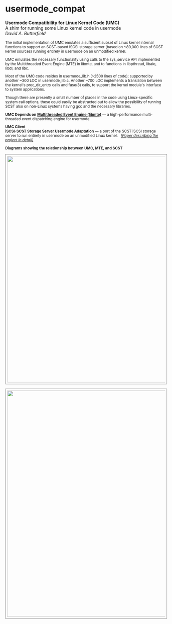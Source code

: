 # usermode_compat
**Usermode Compatibility for Linux Kernel Code (UMC)**  
A shim for running some Linux kernel code in usermode  
*David A. Butterfield*
<SMALL>

The initial implementation of UMC emulates a sufficient subset of Linux kernel
internal functions to support an SCST-based iSCSI storage server (based on
~80,000 lines of SCST kernel sources) running entirely in usermode on an
unmodified kernel.

UMC emulates the necessary functionality using calls to the sys_service API
implemented by the Multithreaded Event Engine (MTE) in libmte, and to functions
in libpthread, libaio, libdl, and libc.

Most of the UMC code resides in usermode_lib.h (~2500 lines of code); supported
by another ~300 LOC in usermode_lib.c.  Another ~700 LOC implements a
translation between the kernel's proc_dir_entry calls and fuse(8) calls, to
support the kernel module's interface to system applications.

Though there are presently a small number of places in the code using
Linux-specific system call options, these could easily be abstracted out to
allow the possibility of running SCST also on non-Linux systems having gcc and
the necessary libraries.

**UMC Depends on**
<A HREF="https://davidbutterfield.github.io/MTE/">
         <STRONG>Multithreaded Event Engine (libmte)</STRONG></A>
    &mdash; a high-performance multi-threaded event dispatching engine for usermode.

<P>

**UMC Client**  
<A HREF="https://davidbutterfield.github.io/SCST-Usermode-Adaptation/">
         <STRONG>iSCSI-SCST Storage Server Usermode Adaptation</STRONG></A>
    &mdash; a port of the SCST iSCSI storage server to run entirely in usermode on an unmodified Linux kernel. &nbsp;
<A  HREF="https://davidbutterfield.github.io/SCST-Usermode-Adaptation/SCST_Usermode.html">
	 <I>[Paper describing the project in detail]</I></A>

<P>

**Diagrams showing the relationship between UMC, MTE, and SCST**  

<A  HREF="https://davidbutterfield.github.io/SCST-Usermode-Adaptation/SCST_usermode_service_map.pdf">
<IMG SRC="https://davidbutterfield.github.io/SCST-Usermode-Adaptation/SCST_usermode_service_map.png"
     BORDER=1 style="padding:5px; border-color: grey" WIDTH=720></A>

<P>
<A  HREF="https://davidbutterfield.github.io/SCST-Usermode-Adaptation/SCST_usermode_includes.pdf">
<IMG SRC="https://davidbutterfield.github.io/SCST-Usermode-Adaptation/SCST_usermode_includes.png"
     BORDER=1 style="padding:5px; border-color: grey" WIDTH=720></A>

</SMALL>
</BODY>
